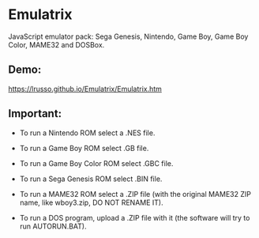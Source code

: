 # Emulatrix
JavaScript emulator pack: Sega Genesis, Nintendo, Game Boy, Game Boy Color, MAME32 and DOSBox.

## Demo:

https://lrusso.github.io/Emulatrix/Emulatrix.htm

## Important:

- To run a Nintendo ROM select a .NES file.

- To run a Game Boy ROM select .GB file.

- To run a Game Boy Color ROM select .GBC file.

- To run a Sega Genesis ROM select .BIN file.

- To run a MAME32 ROM select a .ZIP file (with the original MAME32 ZIP name, like wboy3.zip, DO NOT RENAME IT).

- To run a DOS program, upload a .ZIP file with it (the software will try to run AUTORUN.BAT).
